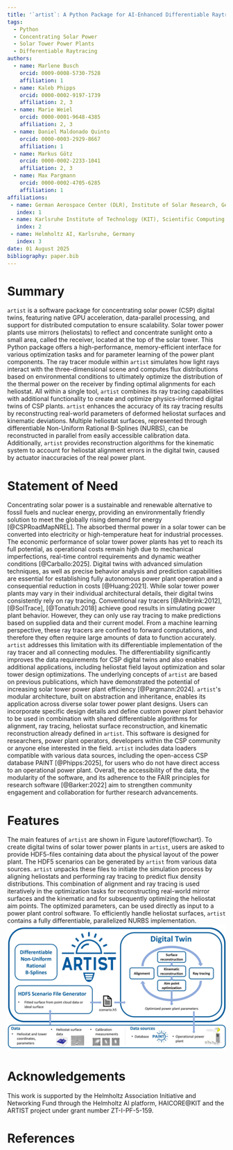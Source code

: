```yaml
---
title: '`artist`: A Python Package for AI-Enhanced Differentiable Raytracing in Solar Tower Power Plants'
tags:
  - Python
  - Concentrating Solar Power
  - Solar Tower Power Plants
  - Differentiable Raytracing
authors:
  - name: Marlene Busch
    orcid: 0009-0008-5730-7528
    affiliation: 1
  - name: Kaleb Phipps
    orcid: 0000-0002-9197-1739
    affiliation: 2, 3
  - name: Marie Weiel
    orcid: 0000-0001-9648-4385
    affiliation: 2, 3
  - name: Daniel Maldonado Quinto
    orcid: 0000-0003-2929-8667
    affiliation: 1
  - name: Markus Götz
    orcid: 0000-0002-2233-1041
    affiliation: 2, 3
  - name: Max Pargmann
    orcid: 0000-0002-4705-6285
    affiliation: 1
affiliations:
 - name: German Aerospace Center (DLR), Institute of Solar Research, Germany
   index: 1
 - name: Karlsruhe Institute of Technology (KIT), Scientific Computing Center (SCC), Germany
   index: 2
 - name: Helmholtz AI, Karlsruhe, Germany
   index: 3
date: 01 August 2025
bibliography: paper.bib
---
```


# Summary

`artist` is a software package for concentrating solar power (CSP) digital twins, featuring native GPU acceleration, data-parallel processing, and support for distributed computation to ensure scalability. Solar tower power plants use mirrors (heliostats) to reflect and concentrate sunlight onto a small area, called the receiver, located at the top of the solar tower. This Python package offers a high-performance, memory-efficient interface for various optimization tasks and for parameter learning of the power plant components. The ray tracer module within `artist` simulates how light rays interact with the three-dimensional scene and computes flux distributions based on environmental conditions to ultimately optimize the distribution of the thermal power on the receiver by finding optimal alignments for each heliostat. All within a single tool, `artist` combines its ray tracing capabilities with additional functionality to create and optimize physics-informed digital twins of CSP plants. `artist` enhances the accuracy of its ray tracing results by reconstructing real-world parameters of deformed heliostat surfaces and kinematic deviations. Multiple heliostat surfaces, represented through differentiable Non-Uniform Rational B-Splines (NURBS), can be reconstructed in parallel from easily accessible calibration data. Additionally, `artist` provides reconstruction algorithms for the kinematic system to account for heliostat alignment errors in the digital twin, caused by actuator inaccuracies of the real power plant.

# Statement of Need

Concentrating solar power is a sustainable and renewable alternative to fossil fuels and nuclear energy, providing an environmentally friendly solution to meet the globally rising demand for energy [@CSPRoadMapNREL]. The absorbed thermal power in a solar tower can be converted into electricity or high-temperature heat for industrial processes. The economic performance of solar tower power plants has yet to reach its full potential, as operational costs remain high due to mechanical imperfections, real-time control requirements and dynamic weather conditions [@Carballo:2025]. Digital twins with advanced simulation techniques, as well as precise behavior analysis and prediction capabilities are essential for establishing fully autonomous power plant operation and a consequential reduction in costs [@Huang:2021]. While solar tower power plants may vary in their individual architectural details, their digital twins consistently rely on ray tracing. Conventional ray tracers [@Ahlbrink:2012], [@SolTrace], [@Tonatiuh:2018] achieve good results in simulating power plant behavior. However, they can only use ray tracing to make predictions based on supplied data and their current model. From a machine learning perspective, these ray tracers are confined to forward computations, and therefore they often require large amounts of data to function accurately. `artist` addresses this limitation with its differentiable implementation of the ray tracer and all connecting modules. The differentiability significantly improves the data requirements for CSP digital twins and also enables additional applications, including heliostat field layout optimization and solar tower design optimizations. The underlying concepts of `artist` are based on previous publications, which have demonstrated the potential of increasing solar tower power plant efficiency [@Pargmann:2024]. `artist`'s modular architecture, built on abstraction and inheritance, enables its application across diverse solar tower power plant designs. Users can incorporate specific design details and define custom power plant behavior to be used in combination with shared differentiable algorithms for alignment, ray tracing, heliostat surface reconstruction, and kinematic reconstruction already defined in `artist`. This software is designed for researchers, power plant operators, developers within the CSP community or anyone else interested in the field. `artist` includes data loaders compatible with various data sources, including the open-access CSP database PAINT [@Phipps:2025], for users who do not have direct access to an operational power plant. Overall, the accessibility of the data, the modularity of the software, and its adherence to the FAIR principles for research software [@Barker:2022] aim to strengthen community engagement and collaboration for further research advancements.

# Features

The main features of `artist` are shown in Figure \autoref{flowchart}. To create digital twins of solar tower power plants in `artist`, users are asked to provide HDF5-files containing data about the physical layout of the power plant. The HDF5 scenarios can be generated by `artist` from various data sources. `artist` unpacks these files to initiate the simulation process by aligning heliostats and performing ray tracing to predict flux density distributions. This combination of alignment and ray tracing is used iteratively in the optimization tasks for reconstructing real-world mirror surfaces and the kinematic and for subsequently optimizing the heliostat aim points. The optimized parameters, can be used directly as input to a power plant control software. To efficiently handle heliostat surfaces, `artist` contains a fully differentiable, parallelized NURBS implementation.
![Features of `artist`, the AI-enhanced differentiable Ray Tracer for Irradiation Prediction in Solar Tower Digital Twins.\label{flowchart}](flowchart.png)

# Acknowledgements

This work is supported by the Helmholtz Association Initiative and Networking Fund through the Helmholtz AI platform, HAICORE@KIT and the ARTIST project under grant number ZT-I-PF-5-159.

# References
